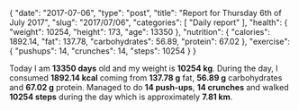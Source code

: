 {
    "date": "2017-07-06",
    "type": "post",
    "title": "Report for Thursday 6th of July 2017",
    "slug": "2017\/07\/06",
    "categories": [
        "Daily report"
    ],
    "health": {
        "weight": 10254,
        "height": 173,
        "age": 13350
    },
    "nutrition": {
        "calories": 1892.14,
        "fat": 137.78,
        "carbohydrates": 56.89,
        "protein": 67.02
    },
    "exercise": {
        "pushups": 14,
        "crunches": 14,
        "steps": 10254
    }
}

Today I am <strong>13350 days</strong> old and my weight is <strong>10254 kg</strong>. During the day, I consumed <strong>1892.14 kcal</strong> coming from <strong>137.78 g</strong> fat, <strong>56.89 g</strong> carbohydrates and <strong>67.02 g</strong> protein. Managed to do <strong>14 push-ups</strong>, <strong>14 crunches</strong> and walked <strong>10254 steps</strong> during the day which is approximately <strong>7.81 km</strong>.